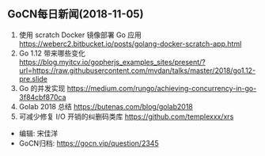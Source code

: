 ## GoCN每日新闻(2018-11-05)

1. 使用 scratch Docker 镜像部署 Go 应用 https://weberc2.bitbucket.io/posts/golang-docker-scratch-app.html
2. Go 1.12 带来哪些变化 https://blog.myitcv.io/gopherjs_examples_sites/present/?url=https://raw.githubusercontent.com/mvdan/talks/master/2018/go1.12-pre.slide
3. Go 的并发实现 https://medium.com/rungo/achieving-concurrency-in-go-3f84cbf870ca
4. Golab 2018 总结 https://butenas.com/blog/golab2018
5. 可减少修复 I/O 开销的纠删码类库 https://github.com/templexxx/xrs

- 编辑: 宋佳洋 
- GoCN归档: https://gocn.vip/question/2345
